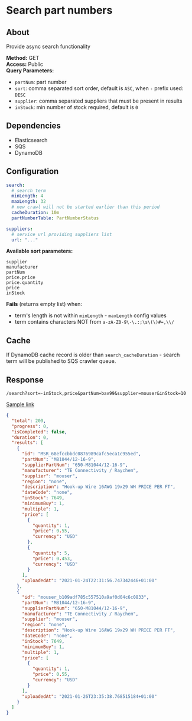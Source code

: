 # Search part numbers

## About

Provide async search functionality

**Method:** GET<br>
**Access:** Public<br>
**Query Parameters:** <br>

- `partNum`: part number <br>
- `sort`: comma separated sort order, default is `ASC`, when `-` prefix used: `DESC` <br>
- `supplier`: comma separated suppliers that must be present in results
- `inStock`: min number of stock required, default is `0`

## Dependencies

- Elasticsearch
- SQS
- DynamoDB

## Configuration

```yaml
search:
  # search term
  minLength: 4
  maxLength: 32
  # new crawl will not be started earlier than this period
  cacheDuration: 10m
  partNumberTable: PartNumberStatus

suppliers:
  # service url providing suppliers list
  url: "..."
```

**Available sort parameters:**

```
supplier
manufacturer
partNum
price.price
price.quantity
price
inStock
```

**Fails** (returns empty list) when:

- term's length is not within `minLength` - `maxLength` config values
- term contains characters NOT from `a-zA-Z0-9\-\.:;\s\(\)#=,\\/`

## Cache

If DynamoDB cache record is older than `search_cacheDuration` - search term will be published to SQS crawler queue.<br>

## Response

`/search?sort=-inStock,price&partNum=bav99&supplier=mouser&inStock=10`

[Sample link](https://parts.stg.nuvemex.com/search?sort=-inStock,price&partNum=bav99&supplier=mouser&inStock=10)


```json
{
  "total": 200,
  "progress": 0,
  "isCompleted": false,
  "duration": 0,
  "results": [
    {
      "id": "MSR_68efccbbdc0876989cafc5eca1c955ed",
      "partNum": "M81044/12-16-9",
      "supplierPartNum": "650-M81044/12-16-9",
      "manufacturer": "TE Connectivity / Raychem",
      "supplier": "mouser",
      "region": "none",
      "description": "Hook-up Wire 16AWG 19x29 WH PRICE PER FT",
      "dateCode": "none",
      "inStock": 7649,
      "minimumBuy": 1,
      "multiple": 1,
      "price": [
        {
          "quantity": 1,
          "price": 0.55,
          "currency": "USD"
        },
        {
          "quantity": 5,
          "price": 0.453,
          "currency": "USD"
        }
      ],
      "uploadedAt": "2021-01-24T22:31:56.747342446+01:00"
    },
    {
      "id": "mouser_b109adf785c557510a9af0d04c6c0833",
      "partNum": "M81044/12-16-9",
      "supplierPartNum": "650-M81044/12-16-9",
      "manufacturer": "TE Connectivity / Raychem",
      "supplier": "mouser",
      "region": "none",
      "description": "Hook-up Wire 16AWG 19x29 WH PRICE PER FT",
      "dateCode": "none",
      "inStock": 7649,
      "minimumBuy": 1,
      "multiple": 1,
      "price": [
        {
          "quantity": 1,
          "price": 0.55,
          "currency": "USD"
        }
      ],
      "uploadedAt": "2021-01-26T23:35:38.768515184+01:00"
    }
  ]
}
```
